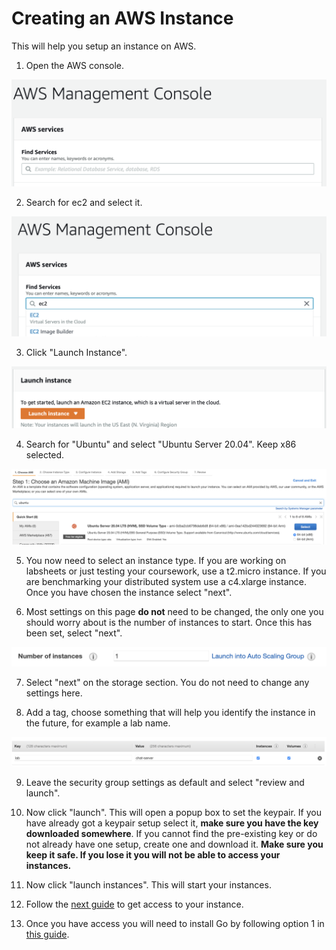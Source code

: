 # Creating an AWS Instance 

This will help you setup an instance on AWS.

1. Open the AWS console.

![AWS Console](content/aws-console.png)

2. Search for ec2 and select it.

![AWS Console EC2 Search](content/aws-console-ec2.png)

3. Click "Launch Instance".

![Launch Instance Button](content/launch-1.png)

4. Search for "Ubuntu" and select "Ubuntu Server 20.04". Keep x86 selected.

![Ubuntu selection](content/launch-ubuntu.png)

5. You now need to select an instance type. If you are working on labsheets or just testing your coursework, use a t2.micro instance. If you are benchmarking your distributed system use a c4.xlarge instance. Once you have chosen the instance select "next".

6. Most settings on this page **do not** need to be changed, the only one you should worry about is the number of instances to start. Once this has been set, select "next".

![Number of instances](content/number-instances.png)

7. Select "next" on the storage section. You do not need to change any settings here.

8. Add a tag, choose something that will help you identify the instance in the future, for example a lab name.

![Tags](content/tag.png)

9. Leave the security group settings as default and select "review and launch".

10. Now click "launch". This will open a popup box to set the keypair. If you have already got a keypair setup select it, **make sure you have the key downloaded somewhere**. If you cannot find the pre-existing key or do not already have one setup, create one and download it. **Make sure you keep it safe. If you lose it you will not be able to access your instances.**

11. Now click "launch instances". This will start your instances.

12. Follow the [next guide](access-instance.md) to get access to your instance.

13. Once you have access you will need to install Go by following option 1 in [this guide](../go-install/linux.md).
